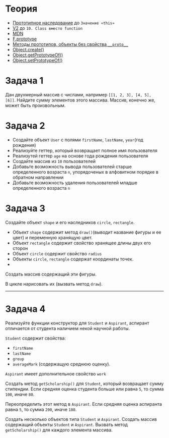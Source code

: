 # Теория

- [Прототипное наследование](https://learn.javascript.ru/prototype-inheritance) до `Значение «this»`
- [V2](https://tproger.ru/articles/nasledovanie-v-javascript-osnovnye-pravila/) до `10. Class вместо function`
- [MDN](https://developer.mozilla.org/ru/docs/Learn/JavaScript/Objects/Object_prototypes)
- [F.prototype](https://learn.javascript.ru/function-prototype)
- [Методы прототипов, объекты без свойства `__proto__`](https://learn.javascript.ru/prototype-methods)
- [Object.create()](https://developer.mozilla.org/ru/docs/Web/JavaScript/Reference/Global_Objects/Object/create)
- [Object.getPrototypeOf()](https://developer.mozilla.org/ru/docs/Web/JavaScript/Reference/Global_Objects/Object/getPrototypeOf)
- [Object.setPrototypeOf()](https://developer.mozilla.org/ru/docs/Web/JavaScript/Reference/Global_Objects/Object/setPrototypeOf)

# Задача 1

Дан двухмерный массив с числами, например `[[1, 2, 3], [4, 5], [6]]`. Найдите сумму элементов этого массива. Массив, конечно же, может быть произвольным.

# Задача 2

- Создайте объект `User` c полями `firstName`, `lastName`, `year`(год рождения)
- Реализуйте геттер, который возвращает полное имя пользователя
- Реализутей геттер `age` на основе года рождения пользователя
- Создайте массив из `10` пользователей
- Добавьте возможность вывода пользователей старше определенного возраста `n`, упорядоченых в алфовитном порядке в обратном направлении
- Добавьте возможность удаления пользователей младше определенного возраста `n`


# Задача 3

Создайте объект `shape` и его наследников `circle`, `rectangle`.

- Oбъект `shape` содержит  метод `draw()`(выводит название фигуры и ее цвет) и переменную хранящую цвет.
- Oбъект `rectangle` содержит свойство хранящее длины двух его сторон
- Oбъект `circle` содержит свойство `radius`
- Oбъекты `circle`, `rectangle` содержат координаты точек.
- 
Создать массив содержащий эти фигуры.

В цикле нарисовать их (вызвать метод `draw`).


---

# Задача 4

Реализуйте функции конструктор для `Student` и `Aspirant`, аспирант отличается от студента наличием некой научной работы.

`Student` содержит свойства:
- `firstName`
- `lastName`
- `group`
- `averageMark` (содержащую среднюю оценку).

`Aspirant` имеет дополнительное свойство `work`

Создать метод `getScholarship()` для  `Student`, который возвращает сумму стипендии. Если средняя оценка студента больше или равна `5`, то сумма `100`, иначе `80`.

Переопределить этот метод в  `Aspirant`.  Если средняя оценка аспиранта равна `5`, то сумма `200`, иначе `180`.

Создать несколько объектов типа `Student` и `Aspirant`. Создать массив  содержащий объекты  `Student` и `Aspirant`. Вызвать метод `getScholarship()` для каждого элемента массива. 

